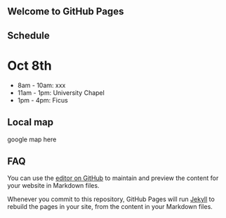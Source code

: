 ## Welcome to GitHub Pages


## Schedule 

# Oct 8th 
- 8am - 10am: xxx
- 11am - 1pm: University Chapel 
- 1pm - 4pm: Ficus 

## Local map 

google map here 

## FAQ

You can use the [editor on GitHub](https://github.com/jqw-2022/jqw.github.io/edit/gh-pages/index.md) to maintain and preview the content for your website in Markdown files.

Whenever you commit to this repository, GitHub Pages will run [Jekyll](https://jekyllrb.com/) to rebuild the pages in your site, from the content in your Markdown files.

